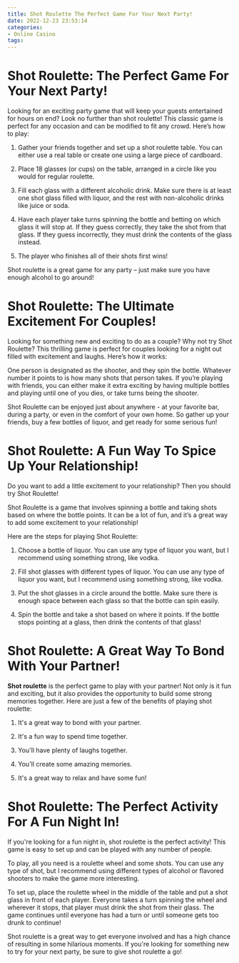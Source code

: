 ```yaml
---
title: Shot Roulette The Perfect Game For Your Next Party!
date: 2022-12-23 23:53:14
categories:
- Online Casino
tags:
---
```



#  Shot Roulette: The Perfect Game For Your Next Party!

Looking for an exciting party game that will keep your guests entertained for hours on end? Look no further than shot roulette! This classic game is perfect for any occasion and can be modified to fit any crowd. Here’s how to play:

1. Gather your friends together and set up a shot roulette table. You can either use a real table or create one using a large piece of cardboard.

2. Place 18 glasses (or cups) on the table, arranged in a circle like you would for regular roulette.

3. Fill each glass with a different alcoholic drink. Make sure there is at least one shot glass filled with liquor, and the rest with non-alcoholic drinks like juice or soda.

4. Have each player take turns spinning the bottle and betting on which glass it will stop at. If they guess correctly, they take the shot from that glass. If they guess incorrectly, they must drink the contents of the glass instead.

5. The player who finishes all of their shots first wins!

Shot roulette is a great game for any party – just make sure you have enough alcohol to go around!

#  Shot Roulette: The Ultimate Excitement For Couples!

Looking for something new and exciting to do as a couple? Why not try Shot Roulette? This thrilling game is perfect for couples looking for a night out filled with excitement and laughs. Here’s how it works:

One person is designated as the shooter, and they spin the bottle. Whatever number it points to is how many shots that person takes. If you’re playing with friends, you can either make it extra exciting by having multiple bottles and playing until one of you dies, or take turns being the shooter.

Shot Roulette can be enjoyed just about anywhere - at your favorite bar, during a party, or even in the comfort of your own home. So gather up your friends, buy a few bottles of liquor, and get ready for some serious fun!

#  Shot Roulette: A Fun Way To Spice Up Your Relationship!

Do you want to add a little excitement to your relationship? Then you should try Shot Roulette!

Shot Roulette is a game that involves spinning a bottle and taking shots based on where the bottle points. It can be a lot of fun, and it’s a great way to add some excitement to your relationship!

Here are the steps for playing Shot Roulette:

1. Choose a bottle of liquor. You can use any type of liquor you want, but I recommend using something strong, like vodka.

2. Fill shot glasses with different types of liquor. You can use any type of liquor you want, but I recommend using something strong, like vodka.

3. Put the shot glasses in a circle around the bottle. Make sure there is enough space between each glass so that the bottle can spin easily.

4. Spin the bottle and take a shot based on where it points. If the bottle stops pointing at a glass, then drink the contents of that glass!

#  Shot Roulette: A Great Way To Bond With Your Partner!

__Shot roulette__ is the perfect game to play with your partner! Not only is it fun and exciting, but it also provides the opportunity to build some strong memories together. Here are just a few of the benefits of playing shot roulette:

1. It's a great way to bond with your partner.

2. It's a fun way to spend time together.

3. You'll have plenty of laughs together.

4. You'll create some amazing memories.

5. It's a great way to relax and have some fun!

#  Shot Roulette: The Perfect Activity For A Fun Night In!

If you're looking for a fun night in, shot roulette is the perfect activity! This game is easy to set up and can be played with any number of people.

To play, all you need is a roulette wheel and some shots. You can use any type of shot, but I recommend using different types of alcohol or flavored shooters to make the game more interesting.

To set up, place the roulette wheel in the middle of the table and put a shot glass in front of each player. Everyone takes a turn spinning the wheel and wherever it stops, that player must drink the shot from their glass. The game continues until everyone has had a turn or until someone gets too drunk to continue!

Shot roulette is a great way to get everyone involved and has a high chance of resulting in some hilarious moments. If you're looking for something new to try for your next party, be sure to give shot roulette a go!